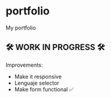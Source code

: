 # portfolio
My portfolio

## 🛠 WORK IN PROGRESS 🛠
Improvements:
- Make it responsive
- Lenguaje selector
- Make form functional ✅
